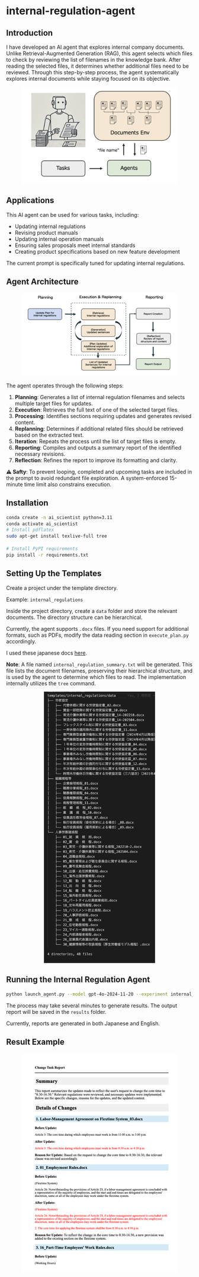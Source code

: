 # internal-regulation-agent

## Introduction
I have developed an AI agent that explores internal company documents. Unlike Retrieval-Augmented Generation (RAG), this agent selects which files to check by reviewing the list of filenames in the knowledge bank. After reading the selected files, it determines whether additional files need to be reviewed. Through this step-by-step process, the agent systematically explores internal documents while staying focused on its objective.

<figure style="text-align: center;">
    <img alt="AI Agent Workflow" src="assets/ai_agents.png" width="600" />
</figure>

## Applications
This AI agent can be used for various tasks, including:

- Updating internal regulations
- Revising product manuals
- Updating internal operation manuals
- Ensuring sales proposals meet internal standards
- Creating product specifications based on new feature development

The current prompt is specifically tuned for updating internal regulations.

## Agent Architecture
<figure style="text-align: center;">
    <img alt="Internal Regulation Agent Architecture" src="assets/internal_regulation-agent.png" width="800" />
</figure>

The agent operates through the following steps:

1. **Planning**: Generates a list of internal regulation filenames and selects multiple target files for updates.
2. **Execution**: Retrieves the full text of one of the selected target files.
3. **Processing**: Identifies sections requiring updates and generates revised content.
4. **Replanning**: Determines if additional related files should be retrieved based on the extracted text.
5. **Iteration**: Repeats the process until the list of target files is empty.
6. **Reporting**: Compiles and outputs a summary report of the identified necessary revisions.
7. **Reflection**: Refines the report to improve its formatting and clarity.

**⚠️ Safty**: To prevent looping, completed and upcoming tasks are included in the prompt to avoid redundant file exploration. A system-enforced 15-minute time limit also constrains execution.

## Installation

```bash
conda create -n ai_scientist python=3.11
conda activate ai_scientist
# Install pdflatex
sudo apt-get install texlive-full tree

# Install PyPI requirements
pip install -r requirements.txt
```

## Setting Up the Templates
Create a project under the template directory.

Example: `internal_regulations`

Inside the project directory, create a `data` folder and store the relevant documents. The directory structure can be hierarchical.

Currently, the agent supports `.docx` files. If you need support for additional formats, such as PDFs, modify the data reading section in `execute_plan.py` accordingly.

I used these japanese docs [here](https://www.ohno-jimusho.co.jp/m_bunrui/m_cate2/).

**Note**:
A file named `internal_regulation_summary.txt` will be generated. This file lists the document filenames, preserving their hierarchical structure, and is used by the agent to determine which files to read. The implementation internally utilizes the `tree` command.

<figure style="text-align: center;">
    <img alt="Internal Regulations Summary.txt" src="assets/docs_summary.png" width="300" />
</figure>

## Running the Internal Regulation Agent

```bash
python launch_agent.py --model gpt-4o-2024-11-20 --experiment internal_regulations --skip_summary_file_creation False --query "Change core working hours to 8:30-16:30. Provide the regulations that need to be updated along with the revised text."
```

The process may take several minutes to generate results. The output report will be saved in the `results` folder.

Currently, reports are generated in both Japanese and English.

## Result Example
<figure style="text-align: center;">
    <img alt="result" src="assets/result.png" width="500" />
</figure>

